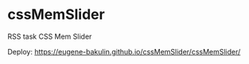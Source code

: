 # cssMemSlider
RSS task CSS Mem Slider

Deploy: https://eugene-bakulin.github.io/cssMemSlider/cssMemSlider/
